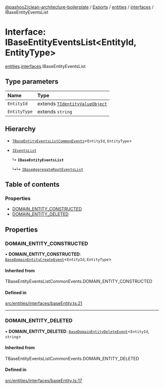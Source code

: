 [@pashoo2/clean-architecture-boilerplate](../README.md) / [Exports](../modules.md) / [entities](../modules/entities.md) / [interfaces](../modules/entities.interfaces.md) / IBaseEntityEventsList

# Interface: IBaseEntityEventsList<EntityId, EntityType\>

[entities](../modules/entities.md).[interfaces](../modules/entities.interfaces.md).IBaseEntityEventsList

## Type parameters

| Name | Type |
| :------ | :------ |
| `EntityId` | extends [`TIdentityValueObject`](../modules/valueobject.interfaces.md#tidentityvalueobject) |
| `EntityType` | extends `string` |

## Hierarchy

- [`TBaseEntityEventsListCommonEvents`](../modules/entities.interfaces.md#tbaseentityeventslistcommonevents)<`EntityId`, `EntityType`\>

- [`IEventsList`](events.interfaces.ieventslist.md)

  ↳ **`IBaseEntityEventsList`**

  ↳↳ [`IBaseAggregateRootEventsList`](aggregates.interfaces.ibaseaggregaterooteventslist.md)

## Table of contents

### Properties

- [DOMAIN\_ENTITY\_CONSTRUCTED](entities.interfaces.ibaseentityeventslist.md#domain_entity_constructed)
- [DOMAIN\_ENTITY\_DELETED](entities.interfaces.ibaseentityeventslist.md#domain_entity_deleted)

## Properties

### DOMAIN\_ENTITY\_CONSTRUCTED

• **DOMAIN\_ENTITY\_CONSTRUCTED**: [`BaseDomainEntityCreateEvent`](../classes/events.classes.basedomainentitycreateevent.md)<`EntityId`, `EntityType`\>

#### Inherited from

TBaseEntityEventsListCommonEvents.DOMAIN\_ENTITY\_CONSTRUCTED

#### Defined in

[src/entities/interfaces/baseEntity.ts:21](https://github.com/pashoo2/clean-architecture-boilerplate/blob/88f8e3d/src/entities/interfaces/baseEntity.ts#L21)

___

### DOMAIN\_ENTITY\_DELETED

• **DOMAIN\_ENTITY\_DELETED**: [`BaseDomainEntityDeleteEvent`](../classes/events.classes.basedomainentitydeleteevent.md)<`EntityId`, `string`\>

#### Inherited from

TBaseEntityEventsListCommonEvents.DOMAIN\_ENTITY\_DELETED

#### Defined in

[src/entities/interfaces/baseEntity.ts:17](https://github.com/pashoo2/clean-architecture-boilerplate/blob/88f8e3d/src/entities/interfaces/baseEntity.ts#L17)
